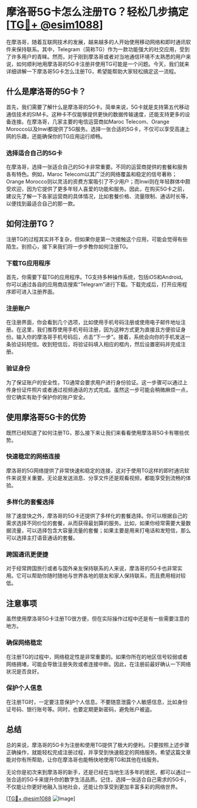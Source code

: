 # 摩洛哥5G卡怎么注册TG？轻松几步搞定[[TG💪+ @esim1088](https://t.me/s/esim1088)]

在摩洛哥，随着互联网技术的发展，越来越多的人开始使用移动网络和即时通讯软件来保持联系。其中，Telegram（简称TG）作为一款功能强大的社交应用，受到了许多用户的青睐。然而，对于刚到摩洛哥或者对当地通信环境不太熟悉的用户来说，如何顺利地用摩洛哥的5G卡注册并使用TG可能是一个问题。今天，我们就来详细讲解一下摩洛哥5G卡怎么注册TG，希望能帮助大家轻松搞定这一流程。

## 什么是摩洛哥的5G卡？

首先，我们需要了解什么是摩洛哥的5G卡。简单来说，5G卡就是支持第五代移动通信技术的SIM卡。这种卡不仅能够提供更快的数据传输速度，还能支持更多的设备连接。在摩洛哥，几家主要的电信运营商如Maroc Telecom、Orange Morocco以及Inwi都提供了5G服务。选择一张合适的5G卡，不仅可以享受高速上网的乐趣，还能确保你的TG应用运行顺畅。

### 选择适合自己的5G卡

在摩洛哥，选择一张适合自己的5G卡非常重要。不同的运营商提供的套餐和服务各有特色。例如，Maroc Telecom以其广泛的网络覆盖和稳定的信号著称；Orange Morocco则以灵活的资费方案吸引了不少用户；而Inwi则在年轻群体中颇受欢迎，因为它提供了更多年轻人喜爱的功能和服务。因此，在购买5G卡之前，建议先了解一下各家运营商的具体情况，比如套餐价格、流量限制、通话时长等，以便找到最适合自己的那一款。

## 如何注册TG？

注册TG的过程其实并不复杂，但如果你是第一次接触这个应用，可能会觉得有些陌生。别担心，接下来我们将一步步教你如何注册TG。

### 下载TG应用程序

首先，你需要下载TG的应用程序。TG支持多种操作系统，包括iOS和Android。你可以通过各自的应用商店搜索“Telegram”进行下载。下载完成后，打开应用程序即可进入注册界面。

### 注册账户

在注册界面，你会看到几个选项，比如使用手机号码注册或使用电子邮件地址注册。在这里，我们推荐使用手机号码注册，因为这种方式更为直接且方便验证身份。输入你的摩洛哥手机号码后，点击“下一步”。接着，系统会向你的手机发送一条验证码短信。收到短信后，将验证码填入相应的框内，然后设置密码并完成注册。

### 验证身份

为了保证账户的安全性，TG通常会要求用户进行身份验证。这一步骤可以通过上传身份证件照片或者通过视频通话的方式完成。虽然这一步可能会稍微麻烦一点，但它确实有助于保护你的账户安全。

## 使用摩洛哥5G卡的优势

既然已经知道了如何注册TG，那么接下来让我们来看看使用摩洛哥5G卡有哪些优势。

### 快速稳定的网络连接

摩洛哥的5G网络提供了非常快速和稳定的连接，这对于使用TG这样的即时通讯软件来说至关重要。无论是发送消息、分享文件还是观看视频，都能享受到流畅的体验。

### 多样化的套餐选择

除了速度快之外，摩洛哥的5G卡还提供了多样化的套餐选择。你可以根据自己的需求选择不同价位的套餐，从而获得最划算的服务。比如，如果你经常需要大量数据流量，可以选择包含大容量流量的套餐；如果主要是用来打电话和发短信，那么可以选择主打语音通话的套餐。

### 跨国通讯更便捷

对于经常跨国旅行或者与国外亲友保持联系的人来说，摩洛哥的5G卡也非常实用。它可以帮助你随时随地与世界各地的朋友和家人保持联系，而且费用相对较低。

## 注意事项

虽然使用摩洛哥5G卡注册TG很方便，但在实际操作过程中还是有一些需要注意的地方。

### 确保网络稳定

在注册TG的过程中，网络稳定性是非常重要的。如果你所在的地区信号较弱或者网络拥堵，可能会导致注册失败或者连接中断。因此，在注册前最好确认一下网络状况是否良好。

### 保护个人信息

在注册TG时，一定要注意保护个人信息。不要随意泄露个人敏感信息，比如身份证号码、银行账号等。同时，也要定期更新密码，避免账户被盗。

## 总结

总的来说，摩洛哥的5G卡为注册和使用TG提供了极大的便利。只要按照上述步骤正确操作，就能轻松完成注册过程，并享受到快速稳定的网络服务。希望这篇文章能对你有所帮助，让你在摩洛哥也能畅快地使用TG和其他在线服务。

无论你是初次来到摩洛哥的新手，还是已经在当地生活多年的居民，都可以通过一张合适的5G卡来提升你的数字生活品质。记住，选择一张适合自己需求的5G卡，不仅能让你更好地融入当地社会，还能让你享受到更加丰富多彩的网络世界。

[[TG💪+ @esim1088](https://t.me/s/esim1088) ![Image](https://i.postimg.cc/4NQfJmqS/Snipaste-2025-05-13-00-14-12.png)]